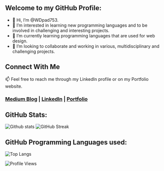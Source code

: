 ## Welcome to my GitHub Profile:
- 👋 Hi, I’m @WDpad753.
- 👀 I’m interested in learning new programming languages and to be involved in challenging and interesting projects.
- 🌱 I’m currently learning programming languages that are used for web design.
- 💞️ I’m looking to collaborate and working in various, multidisciplinary and challenging projects.

## Connect With Me
📫 Feel free to reach me through my LinkedIn profile or on my Portfolio website.
 ### [Medium Blog](https://medium.com/@MMA611)  |  [LinkedIn](https://uk.linkedin.com/in/mohamed-mohamed-ahmed-b711a7127) | [Portfolio](https://mmaengtech.wixsite.com/mmaengtech.)

## GitHub Stats:
![Github stats](https://github-readme-stats.vercel.app/api?username=WDpad753&theme=gradient&show_icons=true&count_private=true)
![GitHub Streak](https://streak-stats.demolab.com/?user=WDpad753)

## GitHub Programming Languages used:
![Top Langs](https://github-readme-stats.vercel.app/api/top-langs/?username=WDpad753)

![Profile Views](https://komarev.com/ghpvc/?username=WDpad753)

<!---
WDpad753/WDpad753 is a ✨ special ✨ repository because its `README.md` (this file) appears on your GitHub profile.
You can click the Preview link to take a look at your changes.
--->
